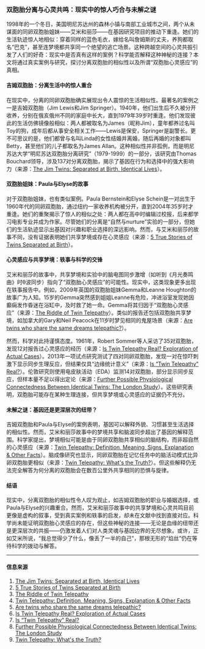 ### 双胞胎分离与心灵共鸣：现实中的惊人巧合与未解之谜

1998年的一个冬日，美国明尼苏达州的森林小镇与南部工业城市之间，两个从未谋面的同卵双胞胎姐妹——艾米和丽莎——在基因研究项目的推动下重逢。她们的生活轨迹惊人地相似：穿着同样的蓝色毛衣，嫁给名叫詹姆斯的丈夫，养狗都取名“巴克”，甚至连梦境都共享同一个绝望的逃亡场景。这种跨越空间的心灵共振引发了人们的好奇：现实中是否真有这样的案例？科学能否解释这种神秘的连接？本文将通过真实案例与研究，探讨分离双胞胎的相似性以及所谓“双胞胎心灵感应”的真相。

#### 吉姆双胞胎：分离生活中的惊人重合
在现实中，分离的同卵双胞胎确实展现出令人震惊的生活相似性。最著名的案例之一是吉姆双胞胎（Jim Lewis和Jim Springer）。1940年，他们出生后不久被分开收养，分别在俄亥俄州不同的家庭中长大，直到1979年39岁时重逢。他们发现彼此的生活仿佛镜像般相似：两人都被取名为James（昵称Jim），童年都养过名叫Toy的狗，成年后都从事安全相关工作——Lewis是保安，Springer是副警长。更不可思议的是，他们都曾与名叫Linda的女性结婚并离婚，随后再婚的对象都叫Betty，甚至他们的儿子都取名为James Allan。这种相似性并非孤例，而是明尼苏达大学“明尼苏达双胞胎分离研究”（1979-1999）的一部分，该研究由Thomas Bouchard领导，涉及137对分离双胞胎，揭示了基因在行为和选择中的强大影响力（来源：[The Jim Twins: Separated at Birth, Identical Lives](https://www.historydefined.net/jim-twins/)）。

#### 双胞胎姐妹：Paula与Elyse的故事
对于双胞胎姐妹，也有类似案例。Paula Bernstein和Elyse Schein是一对出生于1960年代的同卵双胞胎，通过纽约一家收养机构被分开，直到2004年35岁时才重逢。她们的重聚揭示了惊人的相似之处：两人都在高中时编辑过校报，后来都学习电影专业并成为作家。尽管她们的分离是“自然与nurture”实验的一部分，但她们的生活轨迹显示出基因对兴趣和职业选择的深远影响。然而，与艾米和丽莎的故事不同，没有证据表明她们共享梦境或存在心灵感应（来源：[5 True Stories of Twins Separated at Birth](https://science.howstuffworks.com/life/genetic/5-true-stories-twins-separated-at-birth.htm)）。

#### 心灵感应与共享梦境：轶事与科学的交锋
艾米和丽莎的故事中，共享梦境和实验中的脑电图同步激增（如听到《月光奏鸣曲》时θ波同步）指向了“双胞胎心灵感应”的可能性。现实中，这类现象更多出现在轶事报告中。例如，2009年英国的双胞胎姐妹Gemma和Leanne Houghton的故事广为人知。15岁的Gemma突然感到姐姐Leanne有危险，冲进浴室发现她因癫痫发作昏迷在浴缸中，及时救了她一命。Gemma将其归因于“双胞胎心灵感应”（来源：[The Riddle of Twin Telepathy](https://www.livescience.com/45405-twin-telepathy.html)）。类似的报告还包括双胞胎共享梦境，如加拿大的Gary和Neil Peacock在11岁时梦见相同的鬼屋场景（来源：[Are twins who share the same dreams telepathic?](https://www.thecoast.ca/news-opinion/are-twins-who-share-the-same-dreams-telepathic-8226724)）。

然而，科学对此持谨慎态度。1961年，Robert Sommer等人采访了35对双胞胎，发现12对报告过心灵感应的经历（来源：[Is Twin Telepathy Real? Exploration of Actual Cases](https://paranormal.lovetoknow.com/twin-telepathy)）。2013年一项试点研究测试了四对同卵双胞胎，发现一对在惊吓刺激下显示同步生理反应，但结果仅具“边缘统计意义”（来源：[Is “Twin Telepathy” Real?](https://www.iflscience.com/is-twin-telepathy-real-70106)）。伦敦研究则使用电皮肤活动（EDA）监测14对双胞胎，部分显示同步反应，但样本量不足以得出定论（来源：[Further Possible Physiological Connectedness Between Identical Twins: The London Study](https://www.sciencedirect.com/science/article/abs/pii/S155083071200211X)）。这些研究表明，双胞胎可能存在某种生理连接，但共享梦境或心灵感应的证据仍不充分。

#### 未解之谜：基因还是更深层次的纽带？
吉姆双胞胎和Paula与Elyse的案例表明，基因可以解释外貌、习惯甚至生活选择的相似性。然而，艾米和丽莎故事中的梦境共享和脑波同步超出了基因的解释范围。科学家提出，梦境相似可能是由于同卵双胞胎共享相似的脑结构，而非超自然的心灵感应（来源：[Twin Telepathy: Definition, Meaning, Signs, Explanation & Other Facts](https://www.scienceabc.com/social-science/how-does-twin-telepathy-work.html)）。脑成像研究也显示，同卵双胞胎在记忆任务中的脑活动模式比异卵双胞胎更相似（来源：[Twin Telepathy: What's the Truth?](https://www.peanut-app.io/blog/twin-telepathy)）。但这些解释仍无法完全解答为何分离的双胞胎会在数百公里外共享相同的恐惧与旋律。

#### 结语
现实中，分离双胞胎的相似性令人叹为观止，如吉姆双胞胎的职业与婚姻选择，或Paula与Elyse的兴趣重合。然而，艾米和丽莎故事中的共享梦境和心灵共鸣目前更像是虚构的叙事，受到真实案例和轶事的启发，却未在文献中找到直接对应。科学尚未能证明双胞胎心灵感应的存在，但这些神秘的连接——无论是血缘的纽带还是更深层次的共振——仍激发着人们对人类灵魂与基因边界的无尽想象。或许，正如艾米所说，“我总觉得少了什么，像丢了一半的自己”，那根无形的“焰丝”仍在等待科学的拨动与解答。

---

#### 信息来源
1. [The Jim Twins: Separated at Birth, Identical Lives](https://www.historydefined.net/jim-twins/)
2. [5 True Stories of Twins Separated at Birth](https://science.howstuffworks.com/life/genetic/5-true-stories-twins-separated-at-birth.htm)
3. [The Riddle of Twin Telepathy](https://www.livescience.com/45405-twin-telepathy.html)
4. [Twin Telepathy: Definition, Meaning, Signs, Explanation & Other Facts](https://www.scienceabc.com/social-science/how-does-twin-telepathy-work.html)
5. [Are twins who share the same dreams telepathic?](https://www.thecoast.ca/news-opinion/are-twins-who-share-the-same-dreams-telepathic-8226724)
6. [Is Twin Telepathy Real? Exploration of Actual Cases](https://paranormal.lovetoknow.com/twin-telepathy)
7. [Is “Twin Telepathy” Real?](https://www.iflscience.com/is-twin-telepathy-real-70106)
8. [Further Possible Physiological Connectedness Between Identical Twins: The London Study](https://www.sciencedirect.com/science/article/abs/pii/S155083071200211X)
9. [Twin Telepathy: What's the Truth?](https://www.peanut-app.io/blog/twin-telepathy)